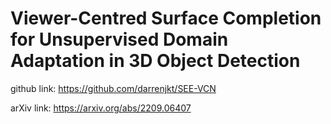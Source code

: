 # Viewer-Centred Surface Completion for Unsupervised Domain Adaptation in 3D Object Detection

github link: https://github.com/darrenjkt/SEE-VCN

arXiv link: https://arxiv.org/abs/2209.06407
